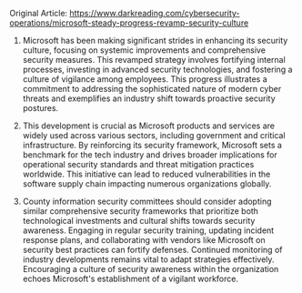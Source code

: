 Original Article: https://www.darkreading.com/cybersecurity-operations/microsoft-steady-progress-revamp-security-culture

1) Microsoft has been making significant strides in enhancing its security culture, focusing on systemic improvements and comprehensive security measures. This revamped strategy involves fortifying internal processes, investing in advanced security technologies, and fostering a culture of vigilance among employees. This progress illustrates a commitment to addressing the sophisticated nature of modern cyber threats and exemplifies an industry shift towards proactive security postures.

2) This development is crucial as Microsoft products and services are widely used across various sectors, including government and critical infrastructure. By reinforcing its security framework, Microsoft sets a benchmark for the tech industry and drives broader implications for operational security standards and threat mitigation practices worldwide. This initiative can lead to reduced vulnerabilities in the software supply chain impacting numerous organizations globally.

3) County information security committees should consider adopting similar comprehensive security frameworks that prioritize both technological investments and cultural shifts towards security awareness. Engaging in regular security training, updating incident response plans, and collaborating with vendors like Microsoft on security best practices can fortify defenses. Continued monitoring of industry developments remains vital to adapt strategies effectively. Encouraging a culture of security awareness within the organization echoes Microsoft's establishment of a vigilant workforce.